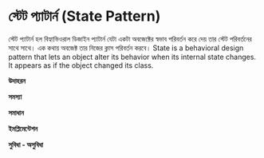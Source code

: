 # স্টেট প্যাটার্ন (State Pattern)                  
স্টেট প্যাটার্ন হল বিহ্যাভিওরাল ডিজাইন প্যাটার্ন যেটা একটা অবজেক্টের স্বভাব পরিবর্তন করে দেয় তার স্টেট পরিবর্তনের সাথে সাথে। এক কথায় অবজেক্ট তার নিজের ক্লাস পরিবর্তন করবে। 
State is a behavioral design pattern that lets an object alter its behavior when its internal state changes. It appears as if the object changed its class. 

**উদাহরন**                    

**সমস্যা**         
     
**সমাধান**                                     

**ইমপ্লিমেন্টেশন**                

**সুবিধা - অসুবিধা**             